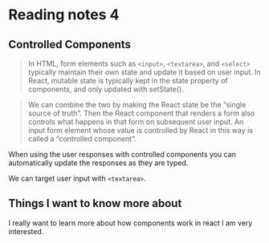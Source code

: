 # Reading notes 4

## Controlled Components

>In HTML, form elements such as ```<input>```, ```<textarea>```, and ```<select>``` typically maintain their own state and update it based on user input. In React, mutable state is typically kept in the state property of components, and only updated with setState().

>We can combine the two by making the React state be the “single source of truth”. Then the React component that renders a form also controls what happens in that form on subsequent user input. An input form element whose value is controlled by React in this way is called a “controlled component”.

When using the user responses with controlled components you can automatically update the responses as they are typed. 

We can target user input with ```<textarea>```.

## Things I want to know more about

I really want to learn more about how components work in react I am very interested.